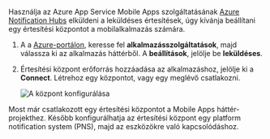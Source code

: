 Használja az Azure App Service Mobile Apps szolgáltatásának [Azure Notification Hubs] elküldeni a leküldéses értesítések, úgy kívánja beállítani egy értesítési központot a mobilalkalmazás számára.

1. A a [Azure-portálon], keresse fel **alkalmazásszolgáltatások**, majd válassza ki az alkalmazás háttérből. A **beállítások**, jelölje be **leküldéses**.
2. Értesítési központ erőforrás hozzáadása az alkalmazáshoz, jelölje ki a **Connect**. Létrehoz egy központot, vagy egy meglévő csatlakozni.

    ![A központ konfigurálása](./media/app-service-mobile-create-notification-hub/configure-hub-flow.png)

Most már csatlakozott egy értesítési központot a Mobile Apps háttér-projekthez. Később konfigurálhatja az értesítési központ egy platform notification system (PNS), majd az eszközökre való kapcsolódáshoz.

[Azure-portálon]: https://portal.azure.com/
[Azure Notification Hubs]: https://azure.microsoft.com/documentation/articles/notification-hubs-push-notification-overview/
